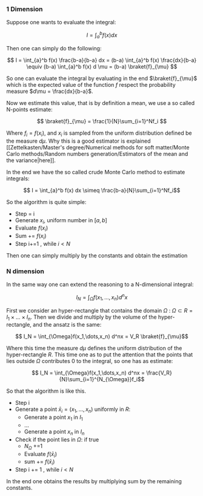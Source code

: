 ### 1 Dimension

Suppose one wants to evaluate the integral:

$$ I = \int_{a}^b f(x) dx $$

Then one can simply do the following:

$$ I = \int_{a}^b f(x) \frac{b-a}{b-a} dx = (b-a) \int_{a}^b f(x) \frac{dx}{b-a} \equiv (b-a) \int_{a}^b f(x) d \mu = (b-a) \braket{f}_{\mu} $$

So one can evaluate the integral by evaluating in the end $\braket{f}_{\mu}$ which is the expected value of the function $f$ respect the probability measure $d\mu = \frac{dx}{b-a}$.

Now we estimate this value, that is by definition a mean, we use a so called N-points estimate:

$$ \braket{f}_{\mu} = \frac{1}{N}\sum_{i=1}^Nf_i $$

Where $f_i =f(x_i)$, and $x_i$ is sampled from the uniform distribution defined be the measure $d\mu$.
Why this is a good estimator is explained [[Zettelkasten/Master's degree/Numerical methods for soft matter/Monte Carlo methods/Random numbers generation/Estimators of the mean and the variance|here]].

In the end we have the so called crude Monte Carlo method to estimate integrals:

$$ I = \int_{a}^b f(x) dx \simeq \frac{b-a}{N}\sum_{i=1}^Nf_i$$

So the algorithm is quite simple:

 - Step = i
 - Generate $x_i$, uniform number in $[a,b]$
 - Evaluate $f(x_i)$
 - Sum += $f(x_i)$
 - Step i+=1 , while $i<N$

Then one can simply multiply by the constants and obtain the estimation

### N dimension

In the same way one can extend the reasoning to a N-dimensional integral:

$$ I_N = \int_{\Omega}f(x_1,\dots,x_n) d^nx $$

First we consider an hyper-rectangle that contains the domain $\Omega$ : $\Omega \subset R = I_1 \times \dots \times I_n$.
Then we divide and multiply by the volume of the hyper-rectangle, and the ansatz is the same:

$$ I_N = \int_{\Omega}f(x_1,\dots,x_n) d^nx = V_R \braket{f}_{\mu}$$

Where this time the measure $d\mu$ defines the uniform distribution of the hyper-rectangle $R$.
This time one as to put the attention that the points that lies outside $\Omega$ contributes 0 to the integral, so one has as estimate:

$$ I_N = \int_{\Omega}f(x_1,\dots,x_n) d^nx = \frac{V_R}{N}\sum_{i=1}^{N_{\Omega}}f_i$$

So that the algorithm is like this.

- Step i
- Generate a point $\bar{x}_i=(x_1, \dots, x_n)$ uniformly in $R$:
	- Generate a point $x_1$ in $I_1$
	- ...
	- Generate a point $x_n$ in $I_n$
- Check if the point lies in $\Omega$: if true
	- $N_{\Omega}$ +=1
	- Evaluate $f(\bar{x}_i)$
	- sum += $f(\bar{x}_i)$
- Step i += 1 , while $i<N$

In the end one obtains the results by multiplying sum by the remaining constants.


